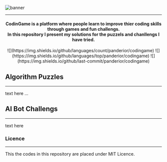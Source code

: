 ![banner](imgs/📟_CodingGame_Solutions.png)
<!-- <img src="imgs/_CodingGame_Solutions.png" align="center" alt="Banner" /> -->
---
<h4 align="center">
    CodinGame is a platform where people learn to improve thier coding skills through games and fun challengs.<br>
    In this repository I present my solutions for the puzzels and chanllengs I have tried.
</h4>

<p align="center">
    ![](https://img.shields.io/github/languages/count/panderior/codingame)
    ![](https://img.shields.io/github/languages/top/panderior/codingame)
    ![](https://img.shields.io/github/last-commit/panderior/codingame)
</p>


## Algorithm Puzzles</h2>
---
text here ...

## AI Bot Challengs</h2>
---
text here

### Licence
---
This the codes in this repository are placed under MIT Licence.

